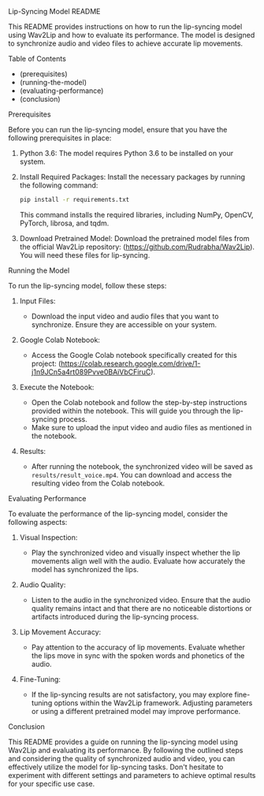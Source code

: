  Lip-Syncing Model README

This README provides instructions on how to run the lip-syncing model using Wav2Lip and how to evaluate its performance. The model is designed to synchronize audio and video files to achieve accurate lip movements.

 Table of Contents
- (prerequisites)
- (running-the-model)
- (evaluating-performance)
- (conclusion)

 Prerequisites

Before you can run the lip-syncing model, ensure that you have the following prerequisites in place:

1. Python 3.6: The model requires Python 3.6 to be installed on your system.

2. Install Required Packages: Install the necessary packages by running the following command:

   ```bash
   pip install -r requirements.txt
   ```

   This command installs the required libraries, including NumPy, OpenCV, PyTorch, librosa, and tqdm.

3. Download Pretrained Model: Download the pretrained model files from the official Wav2Lip repository: (https://github.com/Rudrabha/Wav2Lip). You will need these files for lip-syncing.

 Running the Model

To run the lip-syncing model, follow these steps:

1. Input Files:
   - Download the input video and audio files that you want to synchronize. Ensure they are accessible on your system.

2. Google Colab Notebook:
   - Access the Google Colab notebook specifically created for this project: (https://colab.research.google.com/drive/1-j1n9JCn5a4rt089Pvve0BAiVbCFiruC).

3. Execute the Notebook:
   - Open the Colab notebook and follow the step-by-step instructions provided within the notebook. This will guide you through the lip-syncing process.
   - Make sure to upload the input video and audio files as mentioned in the notebook.

4. Results:
   - After running the notebook, the synchronized video will be saved as `results/result_voice.mp4`. You can download and access the resulting video from the Colab notebook.

 Evaluating Performance

To evaluate the performance of the lip-syncing model, consider the following aspects:

1. Visual Inspection:
   - Play the synchronized video and visually inspect whether the lip movements align well with the audio. Evaluate how accurately the model has synchronized the lips.

2. Audio Quality:
   - Listen to the audio in the synchronized video. Ensure that the audio quality remains intact and that there are no noticeable distortions or artifacts introduced during the lip-syncing process.

3. Lip Movement Accuracy:
   - Pay attention to the accuracy of lip movements. Evaluate whether the lips move in sync with the spoken words and phonetics of the audio.

4. Fine-Tuning:
   - If the lip-syncing results are not satisfactory, you may explore fine-tuning options within the Wav2Lip framework. Adjusting parameters or using a different pretrained model may improve performance.

 Conclusion

This README provides a guide on running the lip-syncing model using Wav2Lip and evaluating its performance. By following the outlined steps and considering the quality of synchronized audio and video, you can effectively utilize the model for lip-syncing tasks. Don't hesitate to experiment with different settings and parameters to achieve optimal results for your specific use case.